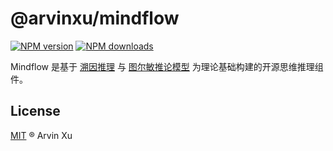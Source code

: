 # @arvinxu/mindflow

[![NPM version][version-image]][version-url] [![NPM downloads][download-image]][download-url]

Mindflow 是基于 [溯因推理][reason] 与 [图尔敏推论模型][toulmin] 为理论基础构建的开源思维推理组件。

[reason]: https://zh.wikipedia.org/wiki/溯因推理
[toulmin]: https://www.yuque.com/arvinxx/tu0agc/c8b5bad3-e002-4a02-81fc-c8ea0b41a21f#409fc6f3

## License

[MIT](../../LICENSE) ® Arvin Xu

<!-- npm url -->

[version-image]: http://img.shields.io/npm/v/@arvinxu/mindflow.svg?color=deepgreen&label=latest
[version-url]: http://npmjs.org/package/@arvinxu/mindflow
[download-image]: https://img.shields.io/npm/dm/@arvinxu/mindflow.svg
[download-url]: https://npmjs.org/package/@arvinxu/mindflow
